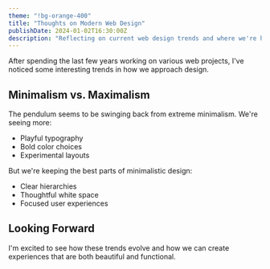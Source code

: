 ```yaml
---
theme: "!bg-orange-400"
title: "Thoughts on Modern Web Design"
publishDate: 2024-01-02T16:30:00Z
description: "Reflecting on current web design trends and where we're headed"
---
```


After spending the last few years working on various web projects, I've noticed some interesting trends in how we approach design.

## Minimalism vs. Maximalism

The pendulum seems to be swinging back from extreme minimalism. We're seeing more:

- Playful typography
- Bold color choices
- Experimental layouts

But we're keeping the best parts of minimalistic design:

- Clear hierarchies
- Thoughtful white space
- Focused user experiences

## Looking Forward

I'm excited to see how these trends evolve and how we can create experiences that are both beautiful and functional.
